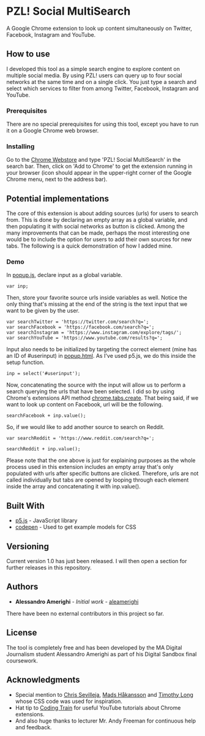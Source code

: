 # PZL! Social MultiSearch

A Google Chrome extension to look up content simultaneously on Twitter, Facebook, Instagram and YouTube.

## How to use

I developed this tool as a simple search engine to explore content on multiple social media. By using PZL! users can query up to four social networks at the same time and on a single click. You just type a search and select which services to filter from among Twitter, Facebook, Instagram and YouTube.

### Prerequisites

There are no special prerequisites for using this tool, except you have to run it on a Google Chrome web browser.

### Installing

Go to the [Chrome Webstore](https://chrome.google.com/webstore/category/extensions) and type 'PZL! Social MultiSearch' in the search bar. Then, click on 'Add to Chrome' to get the extension running in your browser (icon should appear in the upper-right corner of the Google Chrome menu, next to the address bar).

## Potential implementations

The core of this extension is about adding sources (urls) for users to search from. This is done by declaring an empty array as a global variable, and then populating it with social networks as button is clicked. Among the many improvements that can be made, perhaps the most interesting one would be to include the option for users to add their own sources for new tabs. The following is a quick demonstration of how I added mine.

### Demo

In [popup.js](https://github.com/aleamerighi/multisearch-chrome-ext/blob/master/popup.js), declare input as a global variable.

```
var inp;
```

Then, store your favorite source urls inside variables as well. Notice the only thing that's missing at the end of the string is the text input that we want to be given by the user.

```
var searchTwitter = 'https://twitter.com/search?q=';
var searchFacebook = 'https://facebook.com/search?q=';
var searchInstagram = 'https://www.instagram.com/explore/tags/';
var searchYouTube = 'https://www.youtube.com/results?q=';
```

Input also needs to be initialized by targeting the correct element (mine has an ID of #userinput) in [popup.html](https://github.com/aleamerighi/multisearch-chrome-ext/blob/master/popup.html). As I've used p5.js, we do this inside the setup function.

```
inp = select('#userinput');
```

Now, concatenating the source with the input will allow us to perform a search querying the urls that have been selected. I did so by using Chrome's extensions API method [chrome.tabs.create](https://developer.chrome.com/extensions/tabs#method-create). That being said, if we want to look up content on Facebook, url will be the following.

```
searchFacebook + inp.value();
```

So, if we would like to add another source to search on Reddit.

```
var searchReddit = 'https://www.reddit.com/search?q=';

searchReddit + inp.value();
```

Please note that the one above is just for explaining purposes as the whole process used in this extension includes an empty array that's only populated with urls after specific buttons are clicked. Therefore, urls are not called individually but tabs are opened by looping through each element inside the array and concatenating it with inp.value().

## Built With

* [p5.js](https://p5js.org/reference/) - JavaScript library
* [codepen](https://codepen.io/) - Used to get example models for CSS

## Versioning

Current version 1.0 has just been released. I will then open a section for further releases in this repository.

## Authors

* **Alessandro Amerighi** - *Initial work* - [aleamerighi](https://github.com/aleamerighi)

There have been no external contributors in this project so far.

## License

The tool is completely free and has been developed by the MA Digital Journalism student Alessandro Amerighi as part of his Digital Sandbox final coursework.

## Acknowledgments

* Special mention to [Chris Sevilleja](https://codepen.io/chrisoncode/), [Mads Håkansson](https://codepen.io/madshaakansson/) and [Timothy Long](https://codepen.io/timothylong/) whose CSS code was used for inspiration.
* Hat tip to [Coding Train](https://github.com/CodingTrain) for useful YouTube tutorials about Chrome extensions.
* And also huge thanks to lecturer Mr. Andy Freeman for continuous help and feedback.

